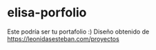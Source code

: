 # elisa-porfolio
Este podría ser tu portafolio :) 
Diseño obtenido de https://leonidasesteban.com/proyectos

